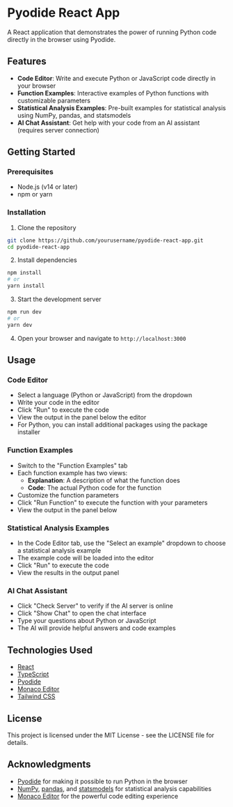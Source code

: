 # Pyodide React App

A React application that demonstrates the power of running Python code directly in the browser using Pyodide.

## Features

- **Code Editor**: Write and execute Python or JavaScript code directly in your browser
- **Function Examples**: Interactive examples of Python functions with customizable parameters
- **Statistical Analysis Examples**: Pre-built examples for statistical analysis using NumPy, pandas, and statsmodels
- **AI Chat Assistant**: Get help with your code from an AI assistant (requires server connection)

## Getting Started

### Prerequisites

- Node.js (v14 or later)
- npm or yarn

### Installation

1. Clone the repository
```bash
git clone https://github.com/yourusername/pyodide-react-app.git
cd pyodide-react-app
```

2. Install dependencies
```bash
npm install
# or
yarn install
```

3. Start the development server
```bash
npm run dev
# or
yarn dev
```

4. Open your browser and navigate to `http://localhost:3000`

## Usage

### Code Editor

- Select a language (Python or JavaScript) from the dropdown
- Write your code in the editor
- Click "Run" to execute the code
- View the output in the panel below the editor
- For Python, you can install additional packages using the package installer

### Function Examples

- Switch to the "Function Examples" tab
- Each function example has two views:
  - **Explanation**: A description of what the function does
  - **Code**: The actual Python code for the function
- Customize the function parameters
- Click "Run Function" to execute the function with your parameters
- View the output in the panel below

### Statistical Analysis Examples

- In the Code Editor tab, use the "Select an example" dropdown to choose a statistical analysis example
- The example code will be loaded into the editor
- Click "Run" to execute the code
- View the results in the output panel

### AI Chat Assistant

- Click "Check Server" to verify if the AI server is online
- Click "Show Chat" to open the chat interface
- Type your questions about Python or JavaScript
- The AI will provide helpful answers and code examples

## Technologies Used

- [React](https://reactjs.org/)
- [TypeScript](https://www.typescriptlang.org/)
- [Pyodide](https://pyodide.org/)
- [Monaco Editor](https://microsoft.github.io/monaco-editor/)
- [Tailwind CSS](https://tailwindcss.com/)

## License

This project is licensed under the MIT License - see the LICENSE file for details.

## Acknowledgments

- [Pyodide](https://pyodide.org/) for making it possible to run Python in the browser
- [NumPy](https://numpy.org/), [pandas](https://pandas.pydata.org/), and [statsmodels](https://www.statsmodels.org/) for statistical analysis capabilities
- [Monaco Editor](https://microsoft.github.io/monaco-editor/) for the powerful code editing experience
